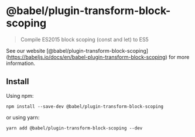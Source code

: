<span class="citation" data-cites="babel/plugin-transform-block-scoping">@babel/plugin-transform-block-scoping</span>
=====================================================================================================================

> Compile ES2015 block scoping (const and let) to ES5

See our website <span class="citation" data-cites="babel/plugin-transform-block-scoping">\[@babel/plugin-transform-block-scoping\]</span>(https://babeljs.io/docs/en/babel-plugin-transform-block-scoping) for more information.

Install
-------

Using npm:

    npm install --save-dev @babel/plugin-transform-block-scoping

or using yarn:

    yarn add @babel/plugin-transform-block-scoping --dev
